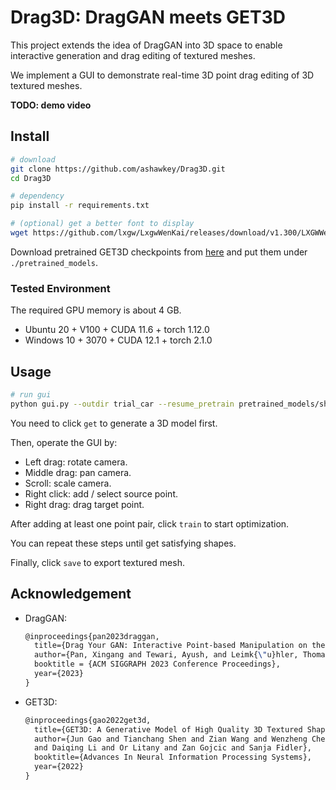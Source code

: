 # Drag3D: DragGAN meets GET3D

This project extends the idea of DragGAN into 3D space to enable interactive generation and drag editing of textured meshes.

We implement a GUI to demonstrate real-time 3D point drag editing of 3D textured meshes.

**TODO: demo video**

## Install
```bash
# download
git clone https://github.com/ashawkey/Drag3D.git
cd Drag3D

# dependency
pip install -r requirements.txt

# (optional) get a better font to display
wget https://github.com/lxgw/LxgwWenKai/releases/download/v1.300/LXGWWenKai-Regular.ttf
```

Download pretrained GET3D checkpoints from [here](https://drive.google.com/drive/folders/1oJ-FmyVYjIwBZKDAQ4N1EEcE9dJjumdW?usp=sharing) and put them under `./pretrained_models`.


### Tested Environment
The required GPU memory is about 4 GB.
* Ubuntu 20 + V100 + CUDA 11.6 + torch 1.12.0
* Windows 10 + 3070 + CUDA 12.1 + torch 2.1.0

## Usage
```bash
# run gui
python gui.py --outdir trial_car --resume_pretrain pretrained_models/shapenet_car.pt
```

You need to click `get` to generate a 3D model first.

Then, operate the GUI by:
* Left drag: rotate camera.
* Middle drag: pan camera.
* Scroll: scale camera.
* Right click: add / select source point.
* Right drag: drag target point.

After adding at least one point pair, click `train` to start optimization.

You can repeat these steps until get satisfying shapes.

Finally, click `save` to export textured mesh.



## Acknowledgement

* DragGAN:
  ```latex
  @inproceedings{pan2023draggan,
    title={Drag Your GAN: Interactive Point-based Manipulation on the Generative Image Manifold}, 
    author={Pan, Xingang and Tewari, Ayush, and Leimk{\"u}hler, Thomas and Liu, Lingjie and Meka, Abhimitra and Theobalt, Christian},
    booktitle = {ACM SIGGRAPH 2023 Conference Proceedings},
    year={2023}
  }
  ```

* GET3D:
  ```latex
  @inproceedings{gao2022get3d,
    title={GET3D: A Generative Model of High Quality 3D Textured Shapes Learned from Images},
    author={Jun Gao and Tianchang Shen and Zian Wang and Wenzheng Chen and Kangxue Yin
    and Daiqing Li and Or Litany and Zan Gojcic and Sanja Fidler},
    booktitle={Advances In Neural Information Processing Systems},
    year={2022}
  }
  ```
